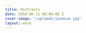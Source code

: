 ```yaml
---
title: Portraits
date: 2018-06-11 06:04:00 Z
cover-image: "/uploads/jasmine.jpg"
layout: work
---
```


